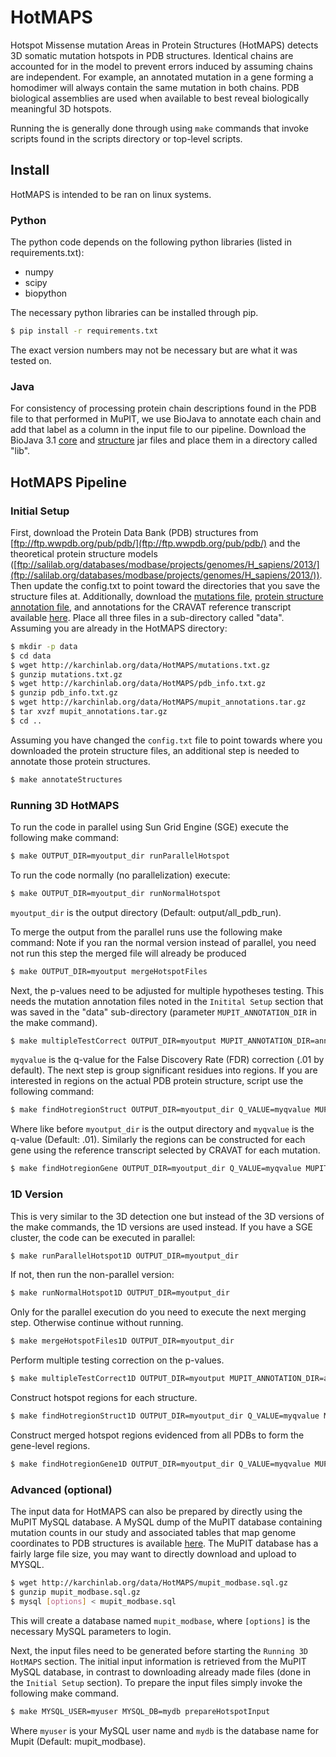 # HotMAPS

Hotspot Missense mutation Areas in Protein Structures (HotMAPS) detects 3D somatic mutation hotspots in PDB structures.
Identical chains are accounted for in the model to prevent errors induced by assuming chains
are independent. For example, an annotated mutation in a gene forming a homodimer
will always contain the same mutation in both chains. PDB biological assemblies are
used when available to best reveal biologically meaningful 3D hotspots.

Running the is generally done through using `make` commands that invoke scripts
found in the scripts directory or top-level scripts.

## Install

HotMAPS is intended to be ran on linux systems.

### Python

The python code depends on the following python libraries (listed in requirements.txt):

* numpy
* scipy
* biopython

The necessary python libraries can be installed through pip.

```bash
$ pip install -r requirements.txt
```

The exact version numbers may not be necessary but are what it was tested on.

### Java

For consistency of processing protein chain descriptions found in the PDB file to that performed in MuPIT, we use BioJava to annotate each chain and add that label as a column in the input file to our pipeline. Download the BioJava 3.1 [core](http://biojava.org/download/maven/org/biojava/biojava3-core/3.1.0/biojava3-core-3.1.0.jar) and [structure](http://biojava.org/download/maven/org/biojava/biojava3-structure/3.1.0/biojava3-structure-3.1.0.jar) jar files and place them in a directory called "lib".

## HotMAPS Pipeline

### Initial Setup

First, download the Protein Data Bank (PDB) structures from [ftp://ftp.wwpdb.org/pub/pdb/](ftp://ftp.wwpdb.org/pub/pdb/) and the theoretical protein structure models ([ftp://salilab.org/databases/modbase/projects/genomes/H_sapiens/2013/](ftp://salilab.org/databases/modbase/projects/genomes/H_sapiens/2013/)). Then update the config.txt to point toward the directories that you save the structure files at.  Additionally, download the [mutations file](http://karchinlab.org/data/HotMAPS/mutations.txt.gz), [protein structure annotation file](http://karchinlab.org/data/HotMAPS/pdb_info.txt.gz), and  annotations for the CRAVAT reference transcript available [here](http://karchinlab.org/data/HotMAPS/mupit_annotations.tar.gz). Place all three files in a sub-directory called "data". Assuming you are already in the HotMAPS directory:

```bash
$ mkdir -p data
$ cd data
$ wget http://karchinlab.org/data/HotMAPS/mutations.txt.gz
$ gunzip mutations.txt.gz
$ wget http://karchinlab.org/data/HotMAPS/pdb_info.txt.gz
$ gunzip pdb_info.txt.gz
$ wget http://karchinlab.org/data/HotMAPS/mupit_annotations.tar.gz
$ tar xvzf mupit_annotations.tar.gz
$ cd ..
```

Assuming you have changed the `config.txt` file to point towards where you downloaded the protein structure files, an additional step is needed to annotate those protein structures.

```bash
$ make annotateStructures
```

### Running 3D HotMAPS

To run the code in parallel using Sun Grid Engine (SGE) execute the following make command:

```bash
$ make OUTPUT_DIR=myoutput_dir runParallelHotspot
```

To run the code normally (no parallelization) execute:

```bash
$ make OUTPUT_DIR=myoutput_dir runNormalHotspot
```

`myoutput_dir` is the output directory (Default: output/all_pdb_run).

To merge the output from the parallel runs use the following make command:
Note if you ran the normal version instead of parallel, you need not run this step
the merged file will already be produced

```bash
$ make OUTPUT_DIR=myoutput mergeHotspotFiles
```

Next, the p-values need to be adjusted for multiple hypotheses testing. 
This needs the mutation annotation files noted in the `Initital Setup`
section that was saved in the "data" sub-directory (parameter `MUPIT_ANNOTATION_DIR` in the make command).

```bash
$ make multipleTestCorrect OUTPUT_DIR=myoutput MUPIT_ANNOTATION_DIR=annotation_dir Q_VALUE=myqvalue 
```

`myqvalue` is the q-value for the False Discovery Rate (FDR) correction (.01 by default). The next step is group significant residues
into regions. If you are interested in regions on the actual PDB protein structure,
script use the following command:

```bash
$ make findHotregionStruct OUTPUT_DIR=myoutput_dir Q_VALUE=myqvalue MUPIT_ANNOTATION_DIR=annotation_dir
```

Where like before `myoutput_dir` is the output directory and `myqvalue` is the
q-value (Default: .01). Similarly the regions can be constructed for each gene
using the reference transcript selected by CRAVAT for each mutation. 

```bash
$ make findHotregionGene OUTPUT_DIR=myoutput_dir Q_VALUE=myqvalue MUPIT_ANNOTATION_DIR=annotation_dir
```

### 1D Version

This is very similar to the 3D detection one but instead of the 3D versions
of the make commands, the 1D versions are used instead. If you have 
a SGE cluster, the code can be executed in parallel:

```bash
$ make runParallelHotspot1D OUTPUT_DIR=myoutput_dir
```

If not, then run the non-parallel version:

```bash
$ make runNormalHotspot1D OUTPUT_DIR=myoutput_dir
```

Only for the parallel execution do you need to execute the
next merging step. Otherwise continue without running.

```bash
$ make mergeHotspotFiles1D OUTPUT_DIR=myoutput_dir
```

Perform multiple testing correction on the p-values.

```bash
$ make multipleTestCorrect1D OUTPUT_DIR=myoutput MUPIT_ANNOTATION_DIR=annotation_dir Q_VALUE=myqvalue 
```

Construct hotspot regions for each structure.

```bash
$ make findHotregionStruct1D OUTPUT_DIR=myoutput_dir Q_VALUE=myqvalue MUPIT_ANNOTATION_DIR=annotation_dir
```

Construct merged hotspot regions evidenced from all PDBs to form the gene-level
regions.

```bash
$ make findHotregionGene1D OUTPUT_DIR=myoutput_dir Q_VALUE=myqvalue MUPIT_ANNOTATION_DIR=annotation_dir
```

### Advanced (optional)

The input data for HotMAPS can also be prepared by directly using the MuPIT MySQL database. A MySQL dump of the MuPIT database containing mutation counts in our study and associated tables that map genome coordinates to PDB structures is available [here](http://karchinlab.org/data/HotMAPS/mupit_modbase.sql.gz). The MuPIT database has a fairly large file size, you may want to directly download and upload to MYSQL.

```bash
$ wget http://karchinlab.org/data/HotMAPS/mupit_modbase.sql.gz
$ gunzip mupit_modbase.sql.gz
$ mysql [options] < mupit_modbase.sql
```

This will create a database named `mupit_modbase`, where `[options]` is the necessary MySQL parameters to login.

Next, the input files need to be generated before starting the `Running 3D HotMAPS` section. The initial input information
is retrieved from the MuPIT MySQL database, in contrast to downloading already made files (done in the `Initial Setup` section). To prepare the input files simply invoke the following make command.

```bash
$ make MYSQL_USER=myuser MYSQL_DB=mydb prepareHotspotInput
```

Where `myuser` is your MySQL user name and `mydb` is the database name
for Mupit (Default: mupit_modbase).
